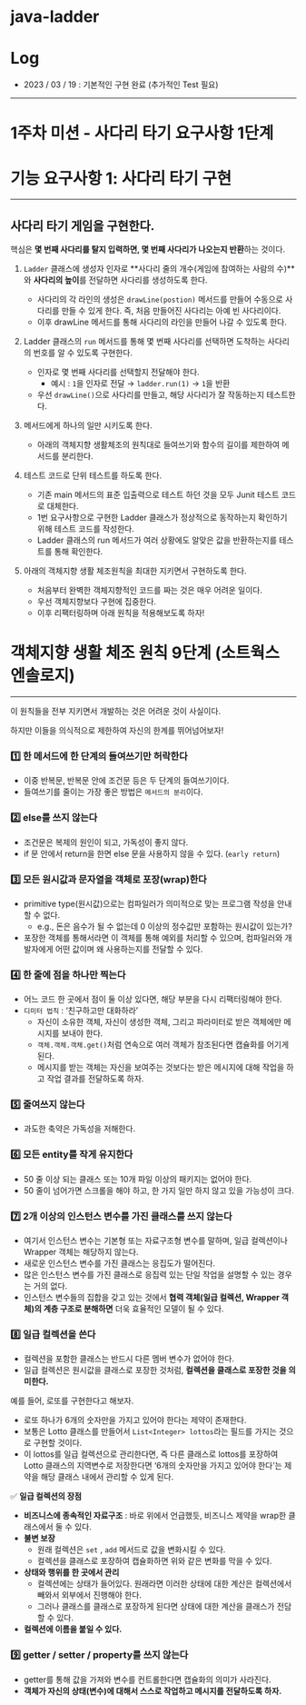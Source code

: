 # java-ladder

# Log
- 2023 / 03 / 19 : 기본적인 구현 완료 (추가적인 Test 필요)
---
# 1주차 미션 - 사다리 타기 요구사항 1단계
# 기능 요구사항 1: 사다리 타기 구현

---

## **사다리 타기 게임을 구현한다.**

핵심은 **몇 번째 사다리를 탈지 입력하면, 몇 번째 사다리가 나오는지 반환**하는 것이다.

1. `Ladder` 클래스에 생성자 인자로
   **사다리 줄의 개수(게임에 참여하는 사람의 수)**와 **사다리의 높이**를 전달하면 사다리를 생성하도록 한다.
    - 사다리의 각 라인의 생성은 `drawLine(postion)` 메서드를 만들어 수동으로 사다리를 만들 수 있게 한다. 즉, 처음 만들어진 사다리는 아예 빈 사다리이다.
    - 이후 drawLine 메서드를 통해 사다리의 라인을 만들어 나갈 수 있도록 한다.

1. Ladder 클래스의 `run` 메서드를 통해
   몇 번째 사다리를 선택하면 도착하는 사다리의 번호를 알 수 있도록 구현한다.
    - 인자로 몇 번째 사다리를 선택할지 전달해야 한다.
        - 예시 : `1`을 인자로 전달 → `ladder.run(1)` →  `1`을 반환
    - 우선 `drawLine()`으로 사다리를 만들고, 해당 사다리가 잘 작동하는지 테스트한다.

1. 메서드에게 하나의 일만 시키도록 한다.
    - 아래의 객체지향 생활체조의 원칙대로 들여쓰기와 함수의 길이를 제한하여 메서드를 분리한다.

1. 테스트 코드로 단위 테스트를 하도록 한다.
    - 기존 main 메서드의 표준 입출력으로 테스트 하던 것을 모두 Junit 테스트 코드로 대체한다.
    - 1번 요구사항으로 구현한 Ladder 클래스가 정상적으로 동작하는지 확인하기 위해 테스트 코드를 작성한다.
    - Ladder 클래스의 run 메서드가 여러 상황에도 알맞은 값을 반환하는지를 테스트를 통해 확인한다.

1. 아래의 객체지향 생활 체조원칙을 최대한 지키면서 구현하도록 한다.
    - 처음부터 완벽한 객체지향적인 코드를 짜는 것은 매우 어려운 일이다.
    - 우선 객체지향보다 구현에 집중한다.
    - 이후 리팩터링하며 아래 원칙을 적용해보도록 하자!

# 객체지향 생활 체조 원칙 9단계 (소트웍스 엔솔로지)

---

이 원칙들을 전부 지키면서 개발하는 것은 어려운 것이 사실이다.

하지만 이들을 의식적으로 제한하여 자신의 한계를 뛰어넘어보자!

### 1️⃣ 한 메서드에 한 단계의 들여쓰기만 허락한다

- 이중 반복문, 반복문 안에 조건문 등은 두 단계의 들여쓰기이다.
- 들여쓰기를 줄이는 가장 좋은 방법은 `메서드의 분리`이다.

### 2️⃣ else를 쓰지 않는다

- 조건문은 복제의 원인이 되고, 가독성이 좋지 않다.
- if 문 안에서 return을 한면 else 문을 사용하지 않을 수 있다. (`early return`)

### 3️⃣ 모든 원시값과 문자열을 객체로 포장(wrap)한다

- primitive type(원시값)으로는 컴파일러가 의미적으로 맞는 프로그램 작성을 안내할 수 없다.
    - e.g., 돈은 음수가 될 수 없는데 0 이상의 정수값만 포함하는 원시값이 있는가?
- 포장한 객체를 통해서라면 이 객체를 통해 예외를 처리할 수 있으며,
  컴파일러와 개발자에게 어떤 값이며 왜 사용하는지를 전달할 수 있다.

### 4️⃣ 한 줄에 점을 하나만 찍는다

- 어느 코드 한 곳에서 점이 둘 이상 있다면, 해당 부분을 다시 리팩터링해야 한다.
- `디미터 법칙` : ‘친구하고만 대화하라’
    - 자신이 소유한 객체, 자신이 생성한 객체, 그리고 파라미터로 받은 객체에만 메시지를 보내야 한다.
    - `객체.객체.객체.get()`처럼 연속으로 여러 객체가 참조된다면 캡슐화를 어기게 된다.
    - 메시지를 받는 객체는 자신을 보여주는 것보다는
      받은 메시지에 대해 작업을 하고 작업 결과를 전달하도록 하자.

### 5️⃣ 줄여쓰지 않는다

- 과도한 축약은 가독성을 저해한다.

### 6️⃣ 모든 entity를 작게 유지한다

- 50 줄 이상 되는 클래스 또는 10개 파일 이상의 패키지는 없어야 한다.
- 50 줄이 넘어가면 스크롤을 해야 하고, 한 가지 일만 하지 않고 있을 가능성이 크다.

### 7️⃣ 2개 이상의 인스턴스 변수를 가진 클래스를 쓰지 않는다

- 여기서 인스턴스 변수는 기본형 또는 자료구조형 변수를 말하며,
  일급 컬렉션이나 Wrapper 객체는 해당하지 않는다.
- 새로운 인스턴스 변수를 가진 클래스는 응집도가 떨어진다.
- 많은 인스턴스 변수를 가진 클래스로 응집력 있는 단일 작업을 설명할 수 있는 경우는 거의 없다.
- 인스턴스 변수들의 집합을 갖고 있는 것에서
  **협력 객체(일급 컬렉션, Wrapper 객체)의 계층 구조로 분해하면** 더욱 효율적인 모델이 될 수 있다.

### 8️⃣ 일급 컬렉션을 쓴다

- 컬렉션을 포함한 클래스는 반드시 다른 멤버 변수가 없어야 한다.
- 일급 컬렉션은 원시값을 클래스로 포장한 것처럼, **컬렉션을 클래스로 포장한 것을 의미한다.**

예를 들어, 로또를 구현한다고 해보자.

- 로또 하나가 6개의 숫자만을 가지고 있어야 한다는 제약이 존재한다.
- 보통은 Lotto 클래스를 만들어서 `List<Integer> lottos`라는 필드를 가지는 것으로 구현할 것이다.
- 이 lottos를 일급 컬렉션으로 관리한다면, 즉 다른 클래스로 lottos를 포장하여 Lotto 클래스의 지역변수로 저장한다면 ‘6개의 숫자만을 가지고 있어야 한다’는 제약을 해당 클래스 내에서 관리할 수 있게 된다.

✅ **일급 컬렉션의 장점**

- **비즈니스에 종속적인 자료구조** : 바로 위에서 언급했듯, 비즈니스 제약을 wrap한 클래스에서 둘 수 있다.
- **불변 보장**
    - 원래 컬렉션은 `set` , `add`  메서드로 값을 변화시킬 수 있다.
    - 컬렉션을 클래스로 포장하여 캡슐화하면 위와 같은 변화를 막을 수 있다.
- **상태와 행위를 한 곳에서 관리**
    - 컬렉션에는 상태가 들어있다.
      원래라면 이러한 상태에 대한 계산은 컬렉션에서 빼와서 외부에서 진행해야 한다.
    - 그러나 클래스를 클래스로 포장하게 된다면 상태에 대한 계산을 클래스가 전담할 수 있다.
- **컬렉션에 이름을 붙일 수 있다.**

### 9️⃣ getter / setter / property를 쓰지 않는다

- getter를 통해 값을 가져와 변수를 컨트롤한다면 캡슐화의 의미가 사라진다.
- **객체가 자신의 상태(변수)에 대해서 스스로 작업하고 메시지를 전달하도록 하자.**
